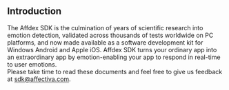 ## Introduction


The Affdex SDK is the culmination of years of scientific research into emotion detection, validated across thousands of tests worldwide on PC platforms, and now made available as a software development kit for Windows Android and Apple iOS. Affdex SDK turns your ordinary app into an extraordinary app by emotion-enabling your app to respond in real-time to user emotions.  
Please take time to read these documents and feel free to give us feedback at sdk@affectiva.com.